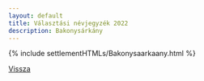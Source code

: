 ```yaml
---
layout: default
title: Választási névjegyzék 2022
description: Bakonysárkány
---
```


{% include settlementHTMLs/Bakonysaarkaany.html %}

[Vissza](./)